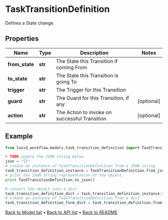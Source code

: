 # TaskTransitionDefinition

Defines a State change

## Properties
Name | Type | Description | Notes
------------ | ------------- | ------------- | -------------
**from_state** | **str** | The State this Transition if coming From | 
**to_state** | **str** | The State this Transition is going To | 
**trigger** | **str** | The Trigger for this Transition | 
**guard** | **str** | The Guard for this Transition, if any | [optional] 
**action** | **str** | The Action to invoke on successful Transition | [optional] 

## Example

```python
from lusid_workflow.models.task_transition_definition import TaskTransitionDefinition

# TODO update the JSON string below
json = "{}"
# create an instance of TaskTransitionDefinition from a JSON string
task_transition_definition_instance = TaskTransitionDefinition.from_json(json)
# print the JSON string representation of the object
print TaskTransitionDefinition.to_json()

# convert the object into a dict
task_transition_definition_dict = task_transition_definition_instance.to_dict()
# create an instance of TaskTransitionDefinition from a dict
task_transition_definition_form_dict = task_transition_definition.from_dict(task_transition_definition_dict)
```
[Back to Model list](../README.md#documentation-for-models) &#8226; [Back to API list](../README.md#documentation-for-api-endpoints) &#8226; [Back to README](../README.md)


